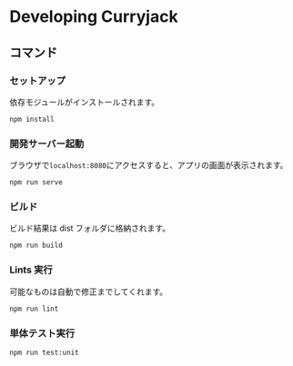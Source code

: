 # Developing Curryjack

## コマンド

### セットアップ

依存モジュールがインストールされます。

```
npm install
```

### 開発サーバー起動

ブラウザで`localhost:8080`にアクセスすると、アプリの画面が表示されます。

```
npm run serve
```

### ビルド

ビルド結果は dist フォルダに格納されます。

```
npm run build
```

### Lints 実行

可能なものは自動で修正までしてくれます。

```
npm run lint
```

### 単体テスト実行

```
npm run test:unit
```
